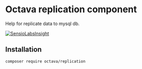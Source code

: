 # Octava replication component

Help for replicate data to mysql db.

[![SensioLabsInsight](https://insight.sensiolabs.com/projects/30ea20db-c898-4d99-97f9-3e223d58c809/big.png)](https://insight.sensiolabs.com/projects/30ea20db-c898-4d99-97f9-3e223d58c809)

## Installation

```
composer require octava/replication
```
